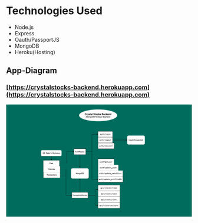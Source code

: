 # Technologies Used
* Node.js
* Express
* Oauth/PassportJS
* MongoDB
* Heroku(Hosting)

## App-Diagram 
### [https://crystalstocks-backend.herokuapp.com](https://crystalstocks-backend.herokuapp.com)
![Screenshot](/Diagram.png)
